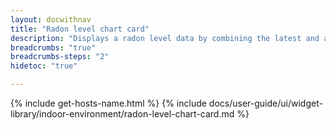 ```yaml
---
layout: docwithnav
title: "Radon level chart card"
description: "Displays a radon level data by combining the latest and aggregated values with an optional simplified chart."
breadcrumbs: "true"
breadcrumbs-steps: "2"
hidetoc: "true"

---
```

{% include get-hosts-name.html %}
{% include docs/user-guide/ui/widget-library/indoor-environment/radon-level-chart-card.md %}

